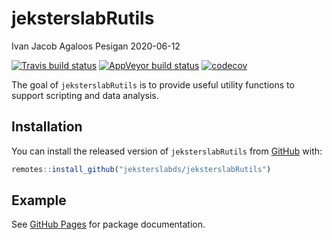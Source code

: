 jeksterslabRutils
================
Ivan Jacob Agaloos Pesigan
2020-06-12

<!-- README.md is generated from README.Rmd. Please edit that file -->

<!-- badges: start -->

[![Travis build
status](https://travis-ci.com/jeksterslabds/jeksterslabRutils.svg?branch=master)](https://travis-ci.com/jeksterslabds/jeksterslabRutils)
[![AppVeyor build
status](https://ci.appveyor.com/api/projects/status/github/jeksterslabds/jeksterslabRutils?branch=master&svg=true)](https://ci.appveyor.com/project/jeksterslabds/jeksterslabRutils)
[![codecov](https://codecov.io/github/jeksterslabds/jeksterslabRutils/branch/master/graphs/badge.svg)](https://codecov.io/github/jeksterslabds/jeksterslabRutils)
<!-- badges: end -->

The goal of `jeksterslabRutils` is to provide useful utility functions
to support scripting and data analysis.

## Installation

You can install the released version of `jeksterslabRutils` from
[GitHub](https://github.com/jeksterslabds/jeksterslabRutils) with:

``` r
remotes::install_github("jeksterslabds/jeksterslabRutils")
```

## Example

See [GitHub
Pages](https://jeksterslabds.github.io/jeksterslabRutils/index.html) for
package documentation.

